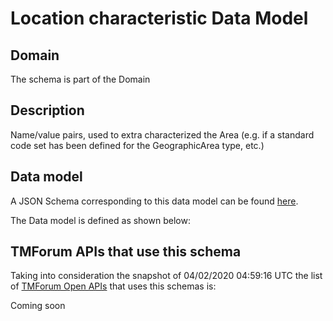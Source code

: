 # Location characteristic Data Model

## Domain

The  schema is part of the  Domain

## Description

Name/value pairs, used to extra characterized the Area (e.g. if a standard
code set has been defined for the GeographicArea type, etc.)

## Data model

A JSON Schema corresponding to this data model can be found
[here](https://github.com/tmforum-rand/schemas/blob/candidates/Common/LocationCharacteristic.schema.json).

The Data model is defined as shown below:





## TMForum APIs that use this schema

Taking into consideration the snapshot of 04/02/2020 04:59:16 UTC the list of [TMForum Open APIs](https://www.tmforum.org/open-apis/) that uses this schemas is:

Coming soon
